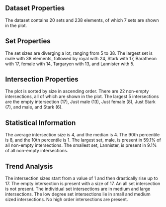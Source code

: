 ## Dataset Properties

The dataset contains 20 sets and 238 elements, of which 7 sets are shown in the plot.

## Set Properties

The set sizes are diverging a lot, ranging from 5 to 38. The largest set is male with 38 elements, followed by royal with 24, Stark with 17, Baratheon with 17, female with 14, Targaryen with 13, and Lannister with 5.

## Intersection Properties

The plot is sorted by size in ascending order. There are 22 non-empty intersections, all of which are shown in the plot. The largest 5 intersections are the empty intersection (17), Just male (13), Just female (8), Just Stark (7), and male, and Stark (6).

## Statistical Information

The average intersection size is 4, and the median is 4. The 90th percentile is 8, and the 10th percentile is 1. The largest set, male, is present in 59.1% of all non-empty intersections. The smallest set, Lannister, is present in 9.1% of all non-empty intersections.

## Trend Analysis

The intersection sizes start from a value of 1 and then drastically rise up to 17. The empty intersection is present with a size of 17. An all set intersection is not present. The individual set intersections are in medium and large intersections. The low degree set intersections lie in small and medium sized intersections. No high order intersections are present.
